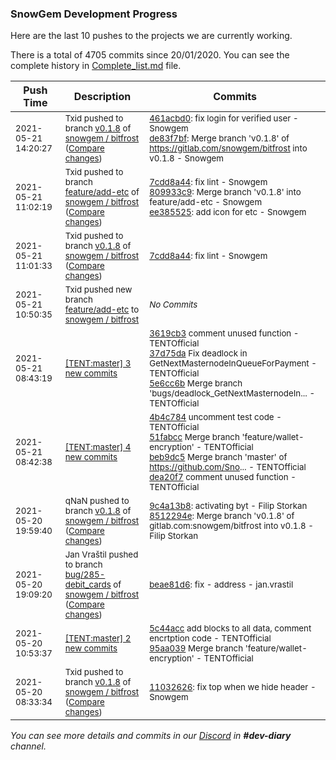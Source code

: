 
### SnowGem Development Progress

Here are the last 10 pushes to the projects we are currently working.

There is a total of 4705 commits since 20/01/2020. You can see the complete history in
 [Complete_list.md](Complete_list.md) file.

| Push Time | Description | Commits |
| --- | --- | --- |
| <sub>2021-05-21 14:20:27</sub> | <sub>Txid pushed to branch [v0\.1\.8](https://gitlab.com/snowgem/bitfrost/commits/v0.1.8) of [snowgem / bitfrost](https://gitlab.com/snowgem/bitfrost) ([Compare changes](https://gitlab.com/snowgem/bitfrost/compare/7cdd8a44fe0f493a3385be528b0010f21a38ed7f...de83f7bfb6b51c5c56b09d2f1a2e4435a87dce7d))</sub> | <sub>[461acbd0](https://gitlab.com/snowgem/bitfrost/-/commit/461acbd0f509cd28c40c2ce2149c68b617f3f77b): fix login for verified user - Snowgem<br>[de83f7bf](https://gitlab.com/snowgem/bitfrost/-/commit/de83f7bfb6b51c5c56b09d2f1a2e4435a87dce7d): Merge branch 'v0.1.8' of https://gitlab.com/snowgem/bitfrost into v0.1.8 - Snowgem</sub> |
| <sub>2021-05-21 11:02:19</sub> | <sub>Txid pushed to branch [feature/add\-etc](https://gitlab.com/snowgem/bitfrost/commits/feature/add-etc) of [snowgem / bitfrost](https://gitlab.com/snowgem/bitfrost) ([Compare changes](https://gitlab.com/snowgem/bitfrost/compare/5b86442831d8c69fa5b834d25ea91aaa52041e16...ee385525354e45116a6625b85678d8820d72eb1b))</sub> | <sub>[7cdd8a44](https://gitlab.com/snowgem/bitfrost/-/commit/7cdd8a44fe0f493a3385be528b0010f21a38ed7f): fix lint - Snowgem<br>[809933c9](https://gitlab.com/snowgem/bitfrost/-/commit/809933c97c91dafdd9b1c09d66fd8b1dd38e11eb): Merge branch 'v0.1.8' into feature/add-etc - Snowgem<br>[ee385525](https://gitlab.com/snowgem/bitfrost/-/commit/ee385525354e45116a6625b85678d8820d72eb1b): add icon for etc - Snowgem</sub> |
| <sub>2021-05-21 11:01:33</sub> | <sub>Txid pushed to branch [v0\.1\.8](https://gitlab.com/snowgem/bitfrost/commits/v0.1.8) of [snowgem / bitfrost](https://gitlab.com/snowgem/bitfrost) ([Compare changes](https://gitlab.com/snowgem/bitfrost/compare/8512294efb1d7dc79ed248daffcfa6278b26ca28...7cdd8a44fe0f493a3385be528b0010f21a38ed7f))</sub> | <sub>[7cdd8a44](https://gitlab.com/snowgem/bitfrost/-/commit/7cdd8a44fe0f493a3385be528b0010f21a38ed7f): fix lint - Snowgem</sub> |
| <sub>2021-05-21 10:50:35</sub> | <sub>Txid pushed new branch [feature/add\-etc](https://gitlab.com/snowgem/bitfrost/commits/feature/add-etc) to [snowgem / bitfrost](https://gitlab.com/snowgem/bitfrost)</sub> | <sub>_No Commits_</sub> |
| <sub>2021-05-21 08:43:19</sub> | <sub>[[TENT:master] 3 new commits](https://github.com/TENTOfficial/TENT/compare/dea20f7e804c...5e6cc6bc30f6)</sub> | <sub>[3619cb3](https://github.com/TENTOfficial/TENT/commit/3619cb340f8e6a43465ff69584d24c9fe9e0e234) comment unused function - TENTOfficial<br>[37d75da](https://github.com/TENTOfficial/TENT/commit/37d75da40f35f5ea09e42ea0c3e4249786b9dd85) Fix deadlock in GetNextMasternodeInQueueForPayment - TENTOfficial<br>[5e6cc6b](https://github.com/TENTOfficial/TENT/commit/5e6cc6bc30f60c60b81362a014591138e9fe5ba4) Merge branch 'bugs/deadlock_GetNextMasternodeIn... - TENTOfficial</sub> |
| <sub>2021-05-21 08:42:38</sub> | <sub>[[TENT:master] 4 new commits](https://github.com/TENTOfficial/TENT/compare/95aa039417bf...dea20f7e804c)</sub> | <sub>[4b4c784](https://github.com/TENTOfficial/TENT/commit/4b4c7846ab7446b0f3ffa3bfc63740c98b5e4277) uncomment test code - TENTOfficial<br>[51fabcc](https://github.com/TENTOfficial/TENT/commit/51fabcc0f433b80f14f46987ede361ee891be84b) Merge branch 'feature/wallet-encryption' - TENTOfficial<br>[beb9dc5](https://github.com/TENTOfficial/TENT/commit/beb9dc552a054a8e6ba07cc013c217f0c3a477b9) Merge branch 'master' of https://github.com/Sno... - TENTOfficial<br>[dea20f7](https://github.com/TENTOfficial/TENT/commit/dea20f7e804c4bdb7b92e4b1c3e79b7901bee2be) comment unused function - TENTOfficial</sub> |
| <sub>2021-05-20 19:59:40</sub> | <sub>qNaN pushed to branch [v0\.1\.8](https://gitlab.com/snowgem/bitfrost/commits/v0.1.8) of [snowgem / bitfrost](https://gitlab.com/snowgem/bitfrost) ([Compare changes](https://gitlab.com/snowgem/bitfrost/compare/11032626f3478b2354be2fffc5ae5d6619e4e9d3...8512294efb1d7dc79ed248daffcfa6278b26ca28))</sub> | <sub>[9c4a13b8](https://gitlab.com/snowgem/bitfrost/-/commit/9c4a13b8e8e1d82dfe8dd0f2f374b4a4ec7410c7): activating byt - Filip Storkan<br>[8512294e](https://gitlab.com/snowgem/bitfrost/-/commit/8512294efb1d7dc79ed248daffcfa6278b26ca28): Merge branch 'v0.1.8' of gitlab.com:snowgem/bitfrost into v0.1.8 - Filip Storkan</sub> |
| <sub>2021-05-20 19:09:20</sub> | <sub>Jan Vraštil pushed to branch [bug/285\-debit\_cards](https://gitlab.com/snowgem/bitfrost/commits/bug/285-debit_cards) of [snowgem / bitfrost](https://gitlab.com/snowgem/bitfrost) ([Compare changes](https://gitlab.com/snowgem/bitfrost/compare/dde5657baf2df15829097db749afa8696ae17c66...beae81d61f6a9051fae11f51689173e8d9434016))</sub> | <sub>[beae81d6](https://gitlab.com/snowgem/bitfrost/-/commit/beae81d61f6a9051fae11f51689173e8d9434016): fix - address - jan.vrastil</sub> |
| <sub>2021-05-20 10:53:37</sub> | <sub>[[TENT:master] 2 new commits](https://github.com/TENTOfficial/TENT/compare/72d6242160e6...95aa039417bf)</sub> | <sub>[5c44acc](https://github.com/TENTOfficial/TENT/commit/5c44accf491a112fc225def61268d6c9d793116c) add blocks to all data, comment encrtption code - TENTOfficial<br>[95aa039](https://github.com/TENTOfficial/TENT/commit/95aa039417bfeafe408df6453c91d003da21f896) Merge branch 'feature/wallet-encryption' - TENTOfficial</sub> |
| <sub>2021-05-20 08:33:34</sub> | <sub>Txid pushed to branch [v0\.1\.8](https://gitlab.com/snowgem/bitfrost/commits/v0.1.8) of [snowgem / bitfrost](https://gitlab.com/snowgem/bitfrost) ([Compare changes](https://gitlab.com/snowgem/bitfrost/compare/03417ce4e39ea00397d64bc73f7438f0dd9fabd8...11032626f3478b2354be2fffc5ae5d6619e4e9d3))</sub> | <sub>[11032626](https://gitlab.com/snowgem/bitfrost/-/commit/11032626f3478b2354be2fffc5ae5d6619e4e9d3): fix top when we hide header - Snowgem</sub> |

_You can see more details and commits in our [Discord](https://discord.gg/zumGnbg) in **#dev-diary** channel._
